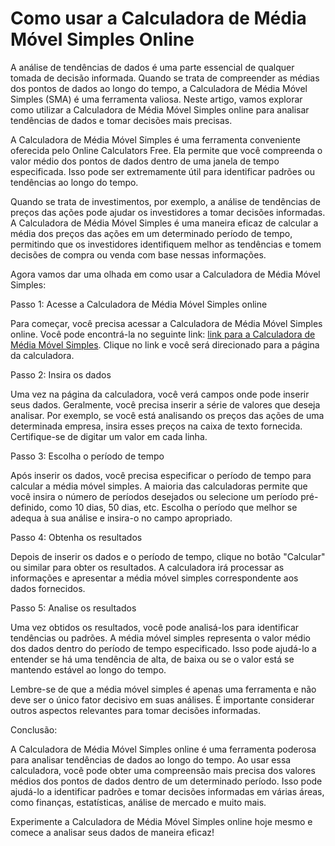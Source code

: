 Como usar a Calculadora de Média Móvel Simples Online
=====================================================

A análise de tendências de dados é uma parte essencial de qualquer tomada de decisão informada. Quando se trata de compreender as médias dos pontos de dados ao longo do tempo, a Calculadora de Média Móvel Simples (SMA) é uma ferramenta valiosa. Neste artigo, vamos explorar como utilizar a Calculadora de Média Móvel Simples online para analisar tendências de dados e tomar decisões mais precisas.

A Calculadora de Média Móvel Simples é uma ferramenta conveniente oferecida pelo Online Calculators Free. Ela permite que você compreenda o valor médio dos pontos de dados dentro de uma janela de tempo especificada. Isso pode ser extremamente útil para identificar padrões ou tendências ao longo do tempo.

Quando se trata de investimentos, por exemplo, a análise de tendências de preços das ações pode ajudar os investidores a tomar decisões informadas. A Calculadora de Média Móvel Simples é uma maneira eficaz de calcular a média dos preços das ações em um determinado período de tempo, permitindo que os investidores identifiquem melhor as tendências e tomem decisões de compra ou venda com base nessas informações.

Agora vamos dar uma olhada em como usar a Calculadora de Média Móvel Simples:

Passo 1: Acesse a Calculadora de Média Móvel Simples online

Para começar, você precisa acessar a Calculadora de Média Móvel Simples online. Você pode encontrá-la no seguinte link: [link para a Calculadora de Média Móvel Simples](https://www.onlinecalculatorsfree.com/pt/math/simple-moving-average-calculator.html). Clique no link e você será direcionado para a página da calculadora.

Passo 2: Insira os dados

Uma vez na página da calculadora, você verá campos onde pode inserir seus dados. Geralmente, você precisa inserir a série de valores que deseja analisar. Por exemplo, se você está analisando os preços das ações de uma determinada empresa, insira esses preços na caixa de texto fornecida. Certifique-se de digitar um valor em cada linha.

Passo 3: Escolha o período de tempo

Após inserir os dados, você precisa especificar o período de tempo para calcular a média móvel simples. A maioria das calculadoras permite que você insira o número de períodos desejados ou selecione um período pré-definido, como 10 dias, 50 dias, etc. Escolha o período que melhor se adequa à sua análise e insira-o no campo apropriado.

Passo 4: Obtenha os resultados

Depois de inserir os dados e o período de tempo, clique no botão "Calcular" ou similar para obter os resultados. A calculadora irá processar as informações e apresentar a média móvel simples correspondente aos dados fornecidos.

Passo 5: Analise os resultados

Uma vez obtidos os resultados, você pode analisá-los para identificar tendências ou padrões. A média móvel simples representa o valor médio dos dados dentro do período de tempo especificado. Isso pode ajudá-lo a entender se há uma tendência de alta, de baixa ou se o valor está se mantendo estável ao longo do tempo.

Lembre-se de que a média móvel simples é apenas uma ferramenta e não deve ser o único fator decisivo em suas análises. É importante considerar outros aspectos relevantes para tomar decisões informadas.

Conclusão:

A Calculadora de Média Móvel Simples online é uma ferramenta poderosa para analisar tendências de dados ao longo do tempo. Ao usar essa calculadora, você pode obter uma compreensão mais precisa dos valores médios dos pontos de dados dentro de um determinado período. Isso pode ajudá-lo a identificar padrões e tomar decisões informadas em várias áreas, como finanças, estatísticas, análise de mercado e muito mais.

Experimente a Calculadora de Média Móvel Simples online hoje mesmo e comece a analisar seus dados de maneira eficaz!
